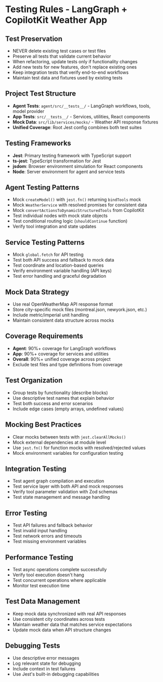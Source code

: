 # Testing Rules - LangGraph + CopilotKit Weather App

## Test Preservation
- NEVER delete existing test cases or test files
- Preserve all tests that validate current behavior
- When refactoring, update tests only if functionality changes
- Add new tests for new features, don't replace existing ones
- Keep integration tests that verify end-to-end workflows
- Maintain test data and fixtures used by existing tests

## Project Test Structure
- **Agent Tests**: `agent/src/__tests__/` - LangGraph workflows, tools, model provider
- **App Tests**: `src/__tests__/` - Services, utilities, React components
- **Mock Data**: `src/lib/services/mocks/` - Weather API response fixtures
- **Unified Coverage**: Root Jest config combines both test suites

## Testing Frameworks
- **Jest**: Primary testing framework with TypeScript support
- **ts-jest**: TypeScript transformation for Jest
- **jsdom**: Browser environment simulation for React components
- **Node**: Server environment for agent and service tests

## Agent Testing Patterns
- Mock `createModel()` with `jest.fn()` returning `bindTools` mock
- Mock `WeatherService` with resolved promises for consistent data
- Mock `convertActionsToDynamicStructuredTools` from CopilotKit
- Test individual nodes with mock state objects
- Test conditional routing logic (`shouldContinue` function)
- Verify tool integration and state updates

## Service Testing Patterns
- Mock `global.fetch` for API testing
- Test both API success and fallback to mock data
- Test coordinate and location-based queries
- Verify environment variable handling (API keys)
- Test error handling and graceful degradation

## Mock Data Strategy
- Use real OpenWeatherMap API response format
- Store city-specific mock files (montreal.json, newyork.json, etc.)
- Include metric/imperial unit handling
- Maintain consistent data structure across mocks

## Coverage Requirements
- **Agent**: 90%+ coverage for LangGraph workflows
- **App**: 90%+ coverage for services and utilities
- **Overall**: 90%+ unified coverage across project
- Exclude test files and type definitions from coverage

## Test Organization
- Group tests by functionality (describe blocks)
- Use descriptive test names that explain behavior
- Test both success and error scenarios
- Include edge cases (empty arrays, undefined values)

## Mocking Best Practices
- Clear mocks between tests with `jest.clearAllMocks()`
- Mock external dependencies at module level
- Use `jest.fn()` for function mocks with resolved/rejected values
- Mock environment variables for configuration testing

## Integration Testing
- Test agent graph compilation and execution
- Test service layer with both API and mock responses
- Verify tool parameter validation with Zod schemas
- Test state management and message handling

## Error Testing
- Test API failures and fallback behavior
- Test invalid input handling
- Test network errors and timeouts
- Test missing environment variables

## Performance Testing
- Test async operations complete successfully
- Verify tool execution doesn't hang
- Test concurrent operations where applicable
- Monitor test execution time

## Test Data Management
- Keep mock data synchronized with real API responses
- Use consistent city coordinates across tests
- Maintain weather data that matches service expectations
- Update mock data when API structure changes

## Debugging Tests
- Use descriptive error messages
- Log relevant state for debugging
- Include context in test failures
- Use Jest's built-in debugging capabilities